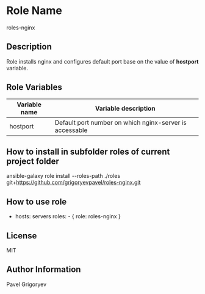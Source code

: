 Role Name
=========

roles-nginx

Description
------------

Role installs nginx and configures default port base on the value of **hostport** variable. 

Role Variables
--------------

| Variable name | Variable description |
|---------------|----------------------| 
| hostport        | Default port number on which nginx-server is accessable |
 
How to install in subfolder **roles** of current project folder
---------------

ansible-galaxy role install --roles-path ./roles git+https://github.com/grigoryevpavel/roles-nginx.git

How to use role
----------------

  - hosts: servers
    roles:
        - { role: roles-nginx }

License
-------

MIT

Author Information
------------------

Pavel Grigoryev

